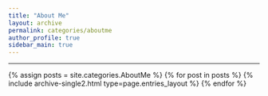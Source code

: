 ```yaml
---
title: "About Me"
layout: archive
permalink: categories/aboutme
author_profile: true
sidebar_main: true
---
```


<!-- 공백이 포함되어 있는 카테고리 이름의 경우 site.categories['a b c'] 이런식으로! -->

***

{% assign posts = site.categories.AboutMe %}
{% for post in posts %} {% include archive-single2.html type=page.entries_layout %} {% endfor %}